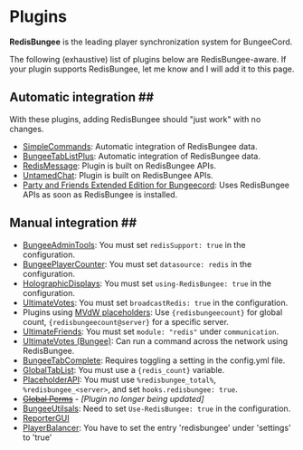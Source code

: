 # Plugins

**RedisBungee** is the leading player synchronization system for BungeeCord.

The following \(exhaustive\) list of plugins below are RedisBungee-aware. If your plugin supports RedisBungee, let me know and I will add it to this page.

## Automatic integration \#\#

With these plugins, adding RedisBungee should "just work" with no changes.

* [SimpleCommands](http://www.spigotmc.org/resources/simplecommands.289/): Automatic integration of RedisBungee data.
* [BungeeTabListPlus](http://www.spigotmc.org/resources/bungeetablistplus.313/): Automatic integration of RedisBungee data.
* [RedisMessage](http://www.spigotmc.org/resources/redismessage.9260/): Plugin is built on RedisBungee APIs.
* [UntamedChat](http://www.spigotmc.org/resources/untamedchat.2520/): Plugin is built on RedisBungee APIs.
* [Party and Friends Extended Edition for Bungeecord](https://www.spigotmc.org/resources/party-and-friends-extended-edition-for-bungeecord-example-server-hexagonmc-eu.10123/): Uses RedisBungee APIs as soon as RedisBungee is installed.

## Manual integration \#\#

* [BungeeAdminTools](http://www.spigotmc.org/resources/bungee-admin-tools.444/): You must set `redisSupport: true` in the configuration.
* [BungeePlayerCounter](http://www.spigotmc.org/resources/bungeeplayercounter.269/): You must set `datasource: redis` in the configuration.
* [HolographicDisplays](http://dev.bukkit.org/bukkit-plugins/holographic-displays/): You must set `using-RedisBungee: true` in the configuration.
* [UltimateVotes](http://www.spigotmc.org/resources/ultimatevotes-1-8-spigot-bungeecord.516/): You must set `broadcastRedis: true` in the configuration.
* Plugins using [MVdW placeholders](http://www.spigotmc.org/wiki/mvdw-placeholders/): Use `{redisbungeecount}` for global count, `{redisbungeecount@server}` for a specific server.
* [UltimateFriends](http://www.spigotmc.org/resources/ultimate-friends.3964/): You must set `module: "redis"` under `communication`.
* [UltimateVotes \(Bungee\)](http://www.spigotmc.org/resources/ultimatevotes-1-8-spigot-bungeecord-uuid.516/): Can run a command across the network using RedisBungee.
* [BungeeTabComplete](http://www.spigotmc.org/resources/bungeetabcomplete.7328/): Requires toggling a setting in the config.yml file.
* [GlobalTabList](http://www.spigotmc.org/resources/globaltablist.1117/): You must use a `{redis_count}` variable.
* [PlaceholderAPI](https://www.spigotmc.org/resources/placeholderapi.6245/): You must use `%redisbungee_total%`, `%redisbungee_<server>`, and set `hooks.redisbungee: true`.
* [~~Global Perms~~](https://www.spigotmc.org/resources/global-perms.9932/) - _\[Plugin no longer being updated\]_
* [BungeeUtilsals](https://www.spigotmc.org/resources/bungeeutilisals.7865/): Need to set `Use-RedisBungee: true` in the configuration.
* [ReporterGUI](https://www.spigotmc.org/resources/reportergui.8596/)
* [PlayerBalancer](https://www.spigotmc.org/resources/10788/): You have to set the entry 'redisbungee' under 'settings' to 'true'

